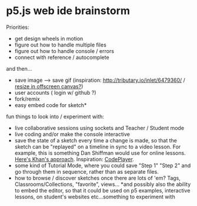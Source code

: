 # p5.js web ide brainstorm


Priorities:
- get design wheels in motion
- figure out how to handle multiple files
- figure out how to handle console / errors
- connect with reference / autocomplete

and then...
- save image --> save gif (inspiration: http://tributary.io/inlet/6479360/ / [resize in offscreen canvas?](https://github.com/Khan/live-editor/blob/c6ba1e4e1294b67322a04ab842d138c1edd93ea3/js/output/pjs/pjs-output.js#L374))
- user accounts ( login w/ github ?)
- fork/remix
- easy embed code for sketch*

fun things to look into / experiment with:
- live collaborative sessions using sockets and Teacher / Student mode
- live coding and/or make the console interactive
- save the state of a sketch every time a change is made, so that the sketch can be "replayed" on a timeline in sync to a video lesson. For example, this is something Dan Shiffman would use for online lessons. [Here's Khan's approach](https://github.com/Khan/live-editor/blob/a43ec180b91256eb7b20eb530e8b5d4a589c7901/js/editors/ace/editor-ace.js#L153). Inspiration: [CodePlayer](http://engineering.hackerearth.com/2014/01/21/introducing-codeplayer/).
- some kind of Tutorial Mode, where you could save "Step 1" "Step 2" and go through them in sequence, rather than as separate files.
- how to browse / discover sketches once there are lots of 'em? Tags, Classrooms/Collections, "favorite", views...
*and possibly also the ability to embed the editor, so that it could be used on p5 examples, interactive lessons, on student's websites etc...something to experiment with
